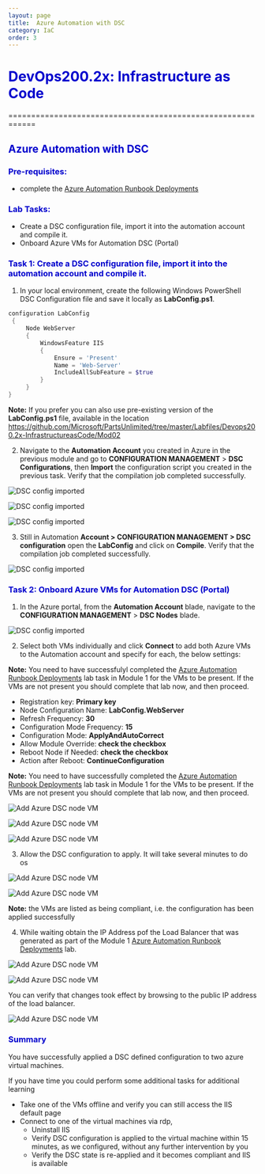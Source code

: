 ```yaml
---
layout: page
title:  Azure Automation with DSC
category: IaC
order: 3
---
```


<h1><span style="color: #0000CD;">DevOps200.2x: Infrastructure as Code</span></h1>
============================================================

<h2><span style="color: #0000CD;">Azure Automation with DSC </span></h2>


<h3><span style="color: #0000CD;"> Pre-requisites:</span></h3>

- complete the [Azure Automation Runbook Deployments](https://microsoft.github.io/PartsUnlimited/iac/200.2x-IaCM01AzureAuto.html)
 

<h3><span style="color: #0000CD;"> Lab Tasks:</span></h3> 


- Create a DSC configuration file, import it into the automation account and compile it. 
- Onboard Azure VMs for Automation DSC (Portal)
  

  
<h3><span style="color: #0000CD;">Task 1: Create a DSC configuration file, import it into the automation account and compile it. </span></h3> 

1. In your local environment, create the following Windows PowerShell DSC Configuration file and save it locally as **LabConfig.ps1**. 

```powershell
configuration LabConfig 
 { 
     Node WebServer 
     { 
         WindowsFeature IIS 
         { 
             Ensure = 'Present' 
             Name = 'Web-Server' 
             IncludeAllSubFeature = $true 
         } 
     } 
} 
```

**Note:** If you prefer you can also use pre-existing version of the **LabConfig.ps1** file, available in the location https://github.com/Microsoft/PartsUnlimited/tree/master/Labfiles/Devops200.2x-InfrastructureasCode/Mod02  


2.	Navigate to the **Automation Account** you created in Azure in the previous module and go to **CONFIGURATION MANAGEMENT** > **DSC Configurations**, then **Import** the configuration script you created in the previous task. Verify that the compilation job completed successfully. 
 
 
![DSC config imported](..\assets\azureautodsc-jan2018\adddscconfigfile.png)

 
![DSC config imported](..\assets\azureautodsc-jan2018\importdscconfigfile.png)
 


![DSC config imported](..\assets\azureautodsc-jan2018\Labconfigimported.png)


3. Still in Automation **Account > CONFIGURATION MANAGEMENT > DSC configuration** open the **LabConfig** and click on **Compile**. Verify that the compilation job completed successfully.

![DSC config imported](..\assets\azureautodsc-jan2018\dsccompile.png)



  
<h3><span style="color: #0000CD;">Task 2: Onboard Azure VMs for Automation DSC (Portal)</span></h3>  	

1.	In the Azure portal, from the **Automation Account** blade, navigate to the **CONFIGURATION MANAGEMENT** > **DSC Nodes** blade. 


![DSC config imported](..\assets\azureautodsc-jan2018\dscnodes.png)

2.	Select both VMs individually and click **Connect** to add both Azure VMs to the Automation account and specify for each, the below settings: 

**Note:** You need to have successfulyl completed the [Azure Automation Runbook Deployments](https://microsoft.github.io/PartsUnlimited/iac/200.2x-IaCM01AzureAuto.html) lab task in Module 1 for the VMs to be present. If the VMs are not present you should complete that lab now, and then proceed.





- Registration key: **Primary key** 
- Node Configuration Name: **LabConfig.WebServer** 
- Refresh Frequency: **30** 
- Configuration Mode Frequency: **15** 
- Configuration Mode: **ApplyAndAutoCorrect**
- Allow Module Override: **check the checkbox** 
- Reboot Node if Needed: **check the checkbox**
- Action after Reboot: **ContinueConfiguration** 


**Note:** You need to have successfully completed the [Azure Automation Runbook Deployments](https://microsoft.github.io/PartsUnlimited/iac/200.2x-IaCM01AzureAuto.html) lab task in Module 1 for the VMs to be present. If the VMs are not present you should complete that lab now, and then proceed.

![Add Azure DSC node VM](..\assets\azureautodsc-jan2018\addazurevm.png)


![Add Azure DSC node VM](..\assets\azureautodsc-jan2018\addazurevm1.png)

![Add Azure DSC node VM](..\assets\azureautodsc-jan2018\vmregistration.png)


3.	Allow the DSC configuration to apply. It will take several minutes to do os

![Add Azure DSC node VM](..\assets\azureautodsc-jan2018\vmconnecting.png)


![Add Azure DSC node VM](..\assets\azureautodsc-jan2018\dscnodesadded.png)

**Note:** the VMs are listed as being compliant, i.e. the configuration has been applied successfully

4. While waiting obtain the IP Address pof the Load Balancer that was generated as part of the Module 1 [Azure Automation Runbook Deployments](https://microsoft.github.io/PartsUnlimited/iac/200.2x-IaCM01AzureAuto.html) lab.

![Add Azure DSC node VM](..\assets\azureautodsc-jan2018\loadbalancer.png)


![Add Azure DSC node VM](..\assets\azureautodsc-jan2018\lbip.png)


You can verify that changes took effect by browsing to the public IP address of the load balancer. 
 
![Add Azure DSC node VM](..\assets\azureautodsc-jan2018\lbconnectediis.png)


<h3><span style="color: #0000CD;"> Summary</span></h3>
You have successfully applied a DSC defined configuration to two azure virtual machines.

If you have time you could perform some additional tasks for additional learning
- Take one of the VMs offline and verify you can still access the IIS default page 
- Connect to one of the virtual machines via rdp, 
    - Uninstall IIS
    - Verify DSC configuration is applied to the virtual machine within 15 minutes, as we configured, without any further intervention by you 
    - Verify the DSC state is re-applied and it becomes compliant and IIS is available



